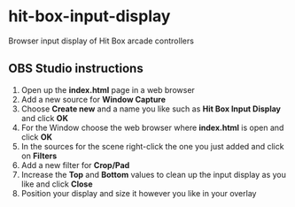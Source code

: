# hit-box-input-display

Browser input display of Hit Box arcade controllers

## OBS Studio instructions

1. Open up the **index.html** page in a web browser
2. Add a new source for **Window Capture**
3. Choose **Create new** and a name you like such as **Hit Box Input Display** and click **OK**
4. For the Window choose the web browser where **index.html** is open and click **OK**
5. In the sources for the scene right-click the one you just added and click on **Filters**
6. Add a new filter for **Crop/Pad**
7. Increase the **Top** and **Bottom** values to clean up the input display as you like and click **Close**
8. Position your display and size it however you like in your overlay
